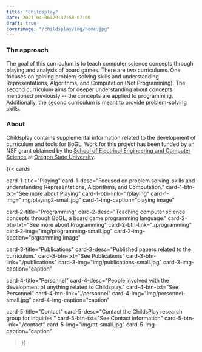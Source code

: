 ```yaml
---
title: "Childsplay"
date: 2021-04-06T20:37:58-07:00
draft: true
coverimage: "/childsplay/img/home.jpg"
---
```


### The approach
The goal of this curriculum is to teach computer science concepts through playing and analysis of board games. There are two curriculums. One focuses on gaining problem-solving skills and understanding Representations, Algorithms, and Computation (Not Programming). The second curriculum aims for deeper understanding about concepts mentioned previously -- the concepts are applied to programming. Additionally, the second curriculum is meant to provide problem-solving skills.


### About
Childsplay contains supplemental information related to the development of curriculum and tools
for BoGL. Work for this project has been funded by an NSF grant obtained by the [School of
Electrical Engineering and Computer Science](https://eecs.oregonstate.edu/) at [Oregon State University](https://oregonstate.edu/).


<!-- Large buttons at bottom of bage/supplemental nav bar -->
{{< cards

  card-1-title="Playing"
  card-1-desc="Focused on problem solving-skills and understanding Representations, Algorithms, and Computation."
  card-1-btn-txt="See more about Playing"
  card-1-btn-link="./playing"
  card-1-img="img/playing2-small.jpg"
  card-1-img-caption="playing image"

  card-2-title="Programming"
  card-2-desc="Teaching computer science concepts through BoGL, a board game programming language."
  card-2-btn-txt="See more about Programming"
  card-2-btn-link="./programming"
  card-2-img="img/programming-small.jpg"
  card-2-img-caption="prgramming image"

  card-3-title="Publications"
  card-3-desc="Published papers related to the curriculum."
  card-3-btn-txt="See Publications"
  card-3-btn-link="./publications"
  card-3-img="img/publications-small.jpg"
  card-3-img-caption="caption"

  card-4-title="Personnel"
  card-4-desc="People involved with the development of anything related to Childsplay."
  card-4-btn-txt="See Personnel"
  card-4-btn-link="./personnel"
  card-4-img="img/personnel-small.jpg"
  card-4-img-caption="caption"

  card-5-title="Contact"
  card-5-desc="Contact the ChildsPlay research group for inquiries."
  card-5-btn-txt="See Contact information"
  card-5-btn-link="./contact"
  card-5-img="img/ttt-small.jpg"
  card-5-img-caption="caption"

>}}
